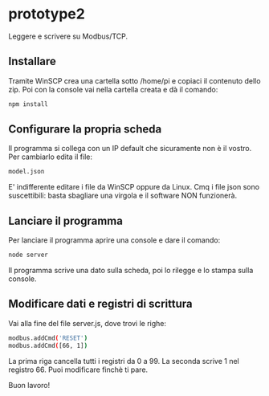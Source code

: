 # prototype2
Leggere e scrivere su Modbus/TCP.

## Installare
Tramite WinSCP crea una cartella sotto /home/pi e copiaci il contenuto dello zip.
Poi con la console vai nella cartella creata e dà il comando:

```bash
npm install
```

## Configurare la propria scheda
Il programma si collega con un IP default che sicuramente non è il vostro. Per cambiarlo edita il file:

```bash
model.json
```

E' indifferente editare i file da WinSCP oppure da Linux. Cmq i file json sono suscettibili: basta sbagliare una virgola e il software NON funzionerà.

## Lanciare il programma
Per lanciare il programma aprire una console e dare il comando:

```bash
node server
```

Il programma scrive una dato sulla scheda, poi lo rilegge e lo stampa sulla console.

## Modificare dati e registri di scrittura
Vai alla fine del file server.js, dove trovi le righe:

```bash
modbus.addCmd('RESET')
modbus.addCmd([66, 1])
```

La prima riga cancella tutti i registri da 0 a 99. La seconda scrive 1 nel registro 66. Puoi modificare finchè ti pare.

Buon lavoro!
